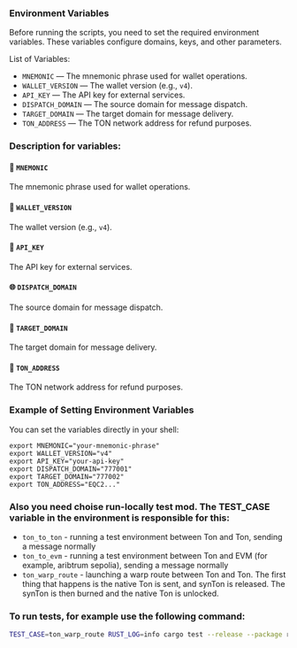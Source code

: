 ### Environment Variables
Before running the scripts, you need to set the required environment variables. These variables configure domains, keys, and other parameters.

List of Variables:

- `MNEMONIC` — The mnemonic phrase used for wallet operations.
- `WALLET_VERSION` — The wallet version (e.g., `v4`).
- `API_KEY` — The API key for external services.
- `DISPATCH_DOMAIN` — The source domain for message dispatch.
- `TARGET_DOMAIN` — The target domain for message delivery.
- `TON_ADDRESS` — The TON network address for refund purposes.

### Description for variables:
#### 🔑 `MNEMONIC`
The mnemonic phrase used for wallet operations.

#### 💾 `WALLET_VERSION`
The wallet version (e.g., `v4`).

#### 🔐 `API_KEY`
The API key for external services.

#### 🌐 `DISPATCH_DOMAIN`
The source domain for message dispatch.

#### 📨 `TARGET_DOMAIN`
The target domain for message delivery.

#### 🏦 `TON_ADDRESS`
The TON network address for refund purposes.

### Example of Setting Environment Variables
You can set the variables directly in your shell:

```shell
export MNEMONIC="your-mnemonic-phrase"
export WALLET_VERSION="v4"
export API_KEY="your-api-key"
export DISPATCH_DOMAIN="777001"
export TARGET_DOMAIN="777002"
export TON_ADDRESS="EQC2..."
```
### Also you need choise run-locally test mod. The TEST_CASE variable in the environment is responsible for this:
- `ton_to_ton` - running a test environment between Ton and Ton, sending a message normally
- `ton_to_evm` - running a test environment between Ton and EVM (for example, aribtrum sepolia), sending a message normally
- `ton_warp_route` - launching a warp route between Ton and Ton. The first thing that happens is the native Ton is sent, and synTon is released. The synTon is then burned and the native Ton is unlocked. 


### To run tests, for example use the following command:
```bash
TEST_CASE=ton_warp_route RUST_LOG=info cargo test --release --package run-locally --bin run-locally --features ton test-utils -- ton::test --nocapture > logs.log
```




